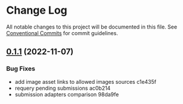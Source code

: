 # Change Log

All notable changes to this project will be documented in this file.
See [Conventional Commits](https://conventionalcommits.org) for commit guidelines.

## [0.1.1](/compare/v0.1.0...v0.1.1) (2022-11-07)


### Bug Fixes

* add image asset links to allowed images sources c1e435f
* requery pending submissions ac0b214
* submission adapters comparison 98da9fe
